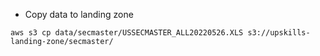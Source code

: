 - Copy data to landing zone

```shell
aws s3 cp data/secmaster/USSECMASTER_ALL20220526.XLS s3://upskills-landing-zone/secmaster/
```
